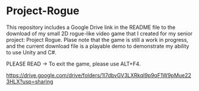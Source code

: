 # Project-Rogue
This repository includes a Google Drive link in the README file to the download of my small 2D rogue-like video game that I created for my senior project: Project Rogue. Plase note that the game is still a work in progress, and the current download file is a playable demo to demonstrate my ability to use Unity and C#.

PLEASE READ -> To exit the game, please use ALT+F4. 

https://drive.google.com/drive/folders/1l7dbvGV3LXRkql9p9qF1W9pMue223HLX?usp=sharing

